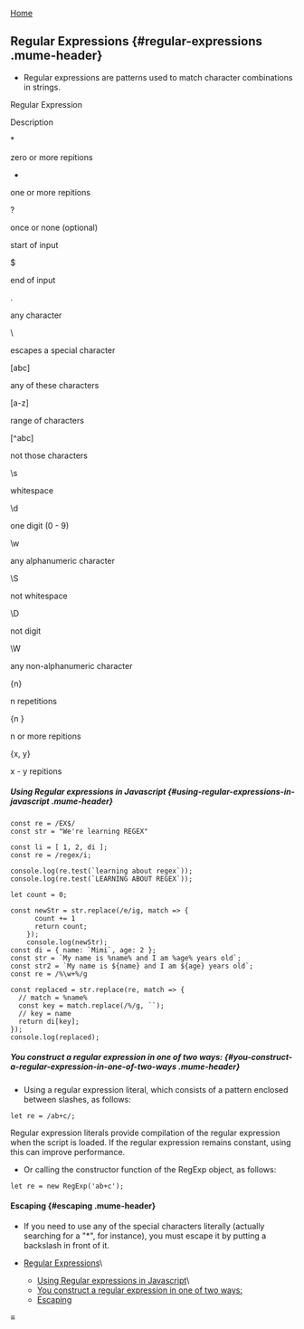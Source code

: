 [](https://github.com/bgoonz)

[Home](/)

Regular Expressions {#regular-expressions .mume-header}
-------------------

-   Regular expressions are patterns used to match character
    combinations in strings.

Regular Expression

Description

\*

zero or more repitions

+

one or more repitions

?

once or none (optional)

start of input

\$

end of input

.

any character

\\

escapes a special character

[abc]

any of these characters

[a-z]

range of characters

[\^abc]

not those characters

\\s

whitespace

\\d

one digit (0 - 9)

\\w

any alphanumeric character

\\S

not whitespace

\\D

not digit

\\W

any non-alphanumeric character

{n}

n repetitions

{n }

n or more repitions

{x, y}

x - y repitions

##### Using Regular expressions in Javascript {#using-regular-expressions-in-javascript .mume-header}

``` {.language-javascript data-role="codeBlock" data-info="js"}
const re = /EX$/
const str = "We're learning REGEX"

const li = [ 1, 2, di ];
const re = /regex/i;

console.log(re.test(`learning about regex`));
console.log(re.test(`LEARNING ABOUT REGEX`));

let count = 0;

const newStr = str.replace(/e/ig, match => {
      count += 1
      return count;
    });
    console.log(newStr);
const di = { name: `Mimi`, age: 2 };
const str = `My name is %name% and I am %age% years old`;
const str2 = `My name is ${name} and I am ${age} years old`;
const re = /%\w+%/g

const replaced = str.replace(re, match => {
  // match = %name%
  const key = match.replace(/%/g, ``);
  // key = name
  return di[key];
});
console.log(replaced);
```

##### You construct a regular expression in one of two ways: {#you-construct-a-regular-expression-in-one-of-two-ways .mume-header}

-   Using a regular expression literal, which consists of a pattern
    enclosed between slashes, as follows:

``` {.language-javascript data-role="codeBlock" data-info="js"}
let re = /ab+c/;
```

Regular expression literals provide compilation of the regular
expression when the script is loaded. If the regular expression remains
constant, using this can improve performance.

-   Or calling the constructor function of the RegExp object, as
    follows:

``` {.language-javascript data-role="codeBlock" data-info="js"}
let re = new RegExp('ab+c');
```

#### Escaping {#escaping .mume-header}

-   If you need to use any of the special characters literally (actually
    searching for a "\*", for instance), you must escape it by putting a
    backslash in front of it.

-   [Regular Expressions](#regular-expressions)\
     - [Using Regular expressions in
    Javascript](#using-regular-expressions-in-javascript)\
     - [You construct a regular expression in one of two
    ways:](#you-construct-a-regular-expression-in-one-of-two-ways)
    -   [Escaping](#escaping)

≡
